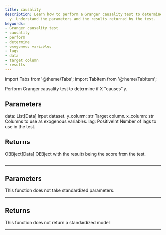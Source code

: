 ```yaml
---
title: causality
description: Learn how to perform a Granger causality test to determine if X causes
  y. Understand the parameters and the results returned by the test.
keywords:
- Granger causality test
- causality
- perform
- determine
- exogenous variables
- lags
- data
- target column
- results
---
```




<!-- markdownlint-disable MD012 MD031 MD033 -->

import Tabs from '@theme/Tabs';
import TabItem from '@theme/TabItem';

Perform Granger causality test to determine if X "causes" y.

Parameters
----------
data: List[Data]
Input dataset.
y_column: str
Target column.
x_column: str
Columns to use as exogenous variables.
lag: PositiveInt
Number of lags to use in the test.

Returns
-------
OBBject[Data]
OBBject with the results being the score from the test.

```python wordwrap

```

---

## Parameters

This function does not take standardized parameters.

---

## Returns

This function does not return a standardized model

---

